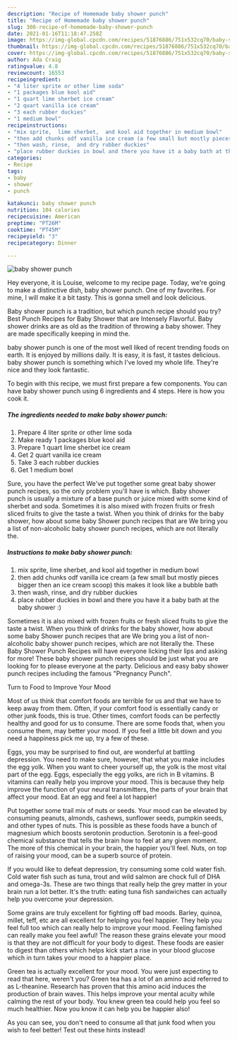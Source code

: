 ```yaml
---
description: "Recipe of Homemade baby shower punch"
title: "Recipe of Homemade baby shower punch"
slug: 308-recipe-of-homemade-baby-shower-punch
date: 2021-01-16T11:18:47.258Z
image: https://img-global.cpcdn.com/recipes/51876886/751x532cq70/baby-shower-punch-recipe-main-photo.jpg
thumbnail: https://img-global.cpcdn.com/recipes/51876886/751x532cq70/baby-shower-punch-recipe-main-photo.jpg
cover: https://img-global.cpcdn.com/recipes/51876886/751x532cq70/baby-shower-punch-recipe-main-photo.jpg
author: Ada Craig
ratingvalue: 4.8
reviewcount: 16553
recipeingredient:
- "4 liter sprite or other lime soda"
- "1 packages blue kool aid"
- "1 quart lime sherbet ice cream"
- "2 quart vanilla ice cream"
- "3 each rubber duckies"
- "1 medium bowl"
recipeinstructions:
- "mix sprite,  lime sherbet,  and kool aid together in medium bowl"
- "then add chunks odf vanilla ice cream (a few small but mostly pieces bigger  then an ice cream scoop) this makes it look like a bubble bath"
- "then wash, rinse,  and dry rubber duckies"
- "place rubber duckies in bowl and there you have it a baby bath at the baby shower :)"
categories:
- Recipe
tags:
- baby
- shower
- punch

katakunci: baby shower punch 
nutrition: 104 calories
recipecuisine: American
preptime: "PT26M"
cooktime: "PT45M"
recipeyield: "3"
recipecategory: Dinner

---
```



![baby shower punch](https://img-global.cpcdn.com/recipes/51876886/751x532cq70/baby-shower-punch-recipe-main-photo.jpg)

Hey everyone, it is Louise, welcome to my recipe page. Today, we're going to make a distinctive dish, baby shower punch. One of my favorites. For mine, I will make it a bit tasty. This is gonna smell and look delicious.

Baby shower punch is a tradition, but which punch recipe should you try? Best Punch Recipes for Baby Shower that are Intensely Flavorful. Baby shower drinks are as old as the tradition of throwing a baby shower. They are made specifically keeping in mind the.

baby shower punch is one of the most well liked of recent trending foods on earth. It is enjoyed by millions daily. It is easy, it is fast, it tastes delicious. baby shower punch is something which I've loved my whole life. They're nice and they look fantastic.


To begin with this recipe, we must first prepare a few components. You can have baby shower punch using 6 ingredients and 4 steps. Here is how you cook it.

<!--inarticleads1-->

##### The ingredients needed to make baby shower punch:

1. Prepare 4 liter sprite or other lime soda
1. Make ready 1 packages blue kool aid
1. Prepare 1 quart lime sherbet ice cream
1. Get 2 quart vanilla ice cream
1. Take 3 each rubber duckies
1. Get 1 medium bowl


Sure, you have the perfect We&#39;ve put together some great baby shower punch recipes, so the only problem you&#39;ll have is which. Baby shower punch is usually a mixture of a base punch or juice mixed with some kind of sherbet and soda. Sometimes it is also mixed with frozen fruits or fresh sliced fruits to give the taste a twist. When you think of drinks for the baby shower, how about some baby Shower punch recipes that are We bring you a list of non-alcoholic baby shower punch recipes, which are not literally the. 

<!--inarticleads2-->

##### Instructions to make baby shower punch:

1. mix sprite,  lime sherbet,  and kool aid together in medium bowl
1. then add chunks odf vanilla ice cream (a few small but mostly pieces bigger  then an ice cream scoop) this makes it look like a bubble bath
1. then wash, rinse,  and dry rubber duckies
1. place rubber duckies in bowl and there you have it a baby bath at the baby shower :)


Sometimes it is also mixed with frozen fruits or fresh sliced fruits to give the taste a twist. When you think of drinks for the baby shower, how about some baby Shower punch recipes that are We bring you a list of non-alcoholic baby shower punch recipes, which are not literally the. These Baby Shower Punch Recipes will have everyone licking their lips and asking for more! These baby shower punch recipes should be just what you are looking for to please everyone at the party. Delicious and easy baby shower punch recipes including the famous &#34;Pregnancy Punch&#34;. 

Turn to Food to Improve Your Mood


Most of us think that comfort foods are terrible for us and that we have to keep away from them. Often, if your comfort food is essentially candy or other junk foods, this is true. Other times, comfort foods can be perfectly healthy and good for us to consume. There are some foods that, when you consume them, may better your mood. If you feel a little bit down and you need a happiness pick me up, try a few of these.

Eggs, you may be surprised to find out, are wonderful at battling depression. You need to make sure, however, that what you make includes the egg yolk. When you want to cheer yourself up, the yolk is the most vital part of the egg. Eggs, especially the egg yolks, are rich in B vitamins. B vitamins can really help you improve your mood. This is because they help improve the function of your neural transmitters, the parts of your brain that affect your mood. Eat an egg and feel a lot happier!

Put together some trail mix of nuts or seeds. Your mood can be elevated by consuming peanuts, almonds, cashews, sunflower seeds, pumpkin seeds, and other types of nuts. This is possible as these foods have a bunch of magnesium which boosts serotonin production. Serotonin is a feel-good chemical substance that tells the brain how to feel at any given moment. The more of this chemical in your brain, the happier you'll feel. Nuts, on top of raising your mood, can be a superb source of protein.

If you would like to defeat depression, try consuming some cold water fish. Cold water fish such as tuna, trout and wild salmon are chock full of DHA and omega-3s. These are two things that really help the grey matter in your brain run a lot better. It's the truth: eating tuna fish sandwiches can actually help you overcome your depression. 

Some grains are truly excellent for fighting off bad moods. Barley, quinoa, millet, teff, etc are all excellent for helping you feel happier. They help you feel full too which can really help to improve your mood. Feeling famished can really make you feel awful! The reason these grains elevate your mood is that they are not difficult for your body to digest. These foods are easier to digest than others which helps kick start a rise in your blood glucose which in turn takes your mood to a happier place.

Green tea is actually excellent for your mood. You were just expecting to read that here, weren't you? Green tea has a lot of an amino acid referred to as L-theanine. Research has proven that this amino acid induces the production of brain waves. This helps improve your mental acuity while calming the rest of your body. You knew green tea could help you feel so much healthier. Now you know it can help you be happier also!

As you can see, you don't need to consume all that junk food when you wish to feel better! Test out  these hints  instead!

